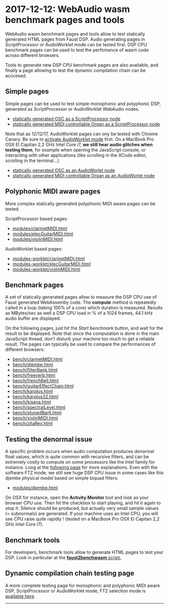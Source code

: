 # **2017-12-12:** WebAudio wasm benchmark pages and tools

WebAudio wasm benchmark pages and tools allow to test statically generated HTML pages from Faust DSP. Audio generating pages in ScriptProcessor or AudioWorklet mode can be tested first. DSP CPU benchmark pages can be used to test the perfomance of wasm code across different browsers. 

Tools to generate new DSP CPU benchmark pages are also available, and finally a page allowing to test the dynamic compilation chain can be acccesed.

## Simple pages

Simple pages can be used to test simple monophonic and polyphonic DSP, generated as ScriptProcessor or AudioWorklet WebAudio nodes.

- [statically generated OSC as a ScriptProcessor node](misc/modules/osc-wasm.html)
- [statically generated MIDI controllable Organ as a ScriptProcessor node](misc/modules/organ-wasm.html)

Note that as 12/12/17, AudioWorklet pages can ony be tested with Chrome Canary. Be sure to [activate AudioWorklet mode](https://googlechromelabs.github.io/web-audio-samples/audio-worklet/) first. On a MacBook Pro OSX El Capitan 2,2 GHz Intel Core i7, **we still hear audio glitches when testing them**, for example when opening the JavaScript console, or interacting with other applications (like scrolling in the XCode editor, scrolling in the terminal...)

- [statically generated OSC as an AudioWorlet node](misc/modules-worklet/osc-wasm-worklet.html)
- [statically generated MIDI controllable Organ as an AudioWorlet node](misc/modules-worklet/organ-wasm-worklet.html)

## Polyphonic MIDI aware pages

More complex statically generated polyphonic MIDI aware pages can be tested.

ScriptProcessor based pages:

- [modules/clarinetMIDI.html](misc/modules/clarinetMIDI.html)
- [modules/elecGuitarMIDI.html](misc/modules/elecGuitarMIDI.html)
- [modules/violinMIDI.html](misc/modules/violinMIDI.html)

AudioWorklet based pages:

- [modules-worklet/clarinetMIDI.html](misc/modules-worklet/clarinetMIDI.html)
- [modules-worklet/elecGuitarMIDI.html](misc/modules-worklet/elecGuitarMIDI.html)
- [modules-worklet/violinMIDI.html](misc/modules-worklet/violinMIDI.html)

## Benchmark pages

A set of statically generated pages allow to measure the DSP CPU use of Faust generated WebAssemby code. The **compute** method is repeatedly called in a loop (taking 100% of a core) which duration is measured. Results as MBytes/sec as well a DSP CPU load in % of a 1024 frames, 44.1 kHz audio buffer are displayed. 

On the following pages, just hit the *Start benchmark* button, and wait for the result to be displayed. Note that since the computation is done in the main JavaScript thread, don't disturb your machine too much to get a reliable result. The pages can typically be used to compare the performances of different browsers:

- [bench/clarinetMIDI.html](misc/bench/clarinetMIDI.html)
- [bench/djembe.html](misc/bench/djembe.html)
- [bench/filterBank.html](misc/bench/filterBank.html)
- [bench/freeverb.html](misc/bench/freeverb.html)
- [bench/frenchBell.html](misc/bench/frenchBell.html)
- [bench/guitarEffectChain.html](misc/bench/guitarEffectChain.html)
- [bench/karplus.html](misc/bench/karplus.html)
- [bench/karplus32.html](misc/bench/karplus32.html)
- [bench/kisana.html](misc/bench/kisana.html)
- [bench/spectralLevel.html](misc/bench/spectralLevel.html)
- [bench/stunedBar6.html](misc/bench/stunedBar6.html)
- [bench/violinMIDI.html](misc/bench/violinMIDI.html)
- [bench/zitaRev.html](misc/bench/zitaRev.html)

## Testing the denormal issue

A specific problem occurs when audio computation produces denormal float values, which is quite common with recursive filters, and can be extremely costly to compute on some processors like the Intel family for instance. Loog at the [following page](misc/news/2017/09/15/backend-benchmarks.html) for more explanations. Even with the software FTZ mode, we still see huge DSP CPU issue in some cases like this djembe physical model based on simple biquad filters:

- [modules/djembe.html](misc/modules/djembe.html)

On OSX for instance, open the **Activity Monitor** tool and look as your browser CPU use. Then hit the checkbox to start playing, and hit it again to stop it. Silence should be produced, but actually very small sample values (= subnormals) are generated. If your machine uses an Intel CPU, you will see CPU raise quite rapidly ! (tested on a MacBook Pro OSX El Capitan 2,2 GHz Intel Core i7).

## Benchmark tools

For developers, benchmark tools allow to generate HTML pages to test your DSP. Look in particular at the [**faust2benchwasm** script.](https://github.com/grame-cncm/faust/tree/master-dev/tools/benchmark)

## Dynamic compilation chain testing page

A more complete testing page for monophonic and polyphonic MIDI aware DSP, ScriptProcessor or AudioWorklet mode, FTZ selection mode is [available here](misc/dynamic/faustlive-wasm.html).

---
